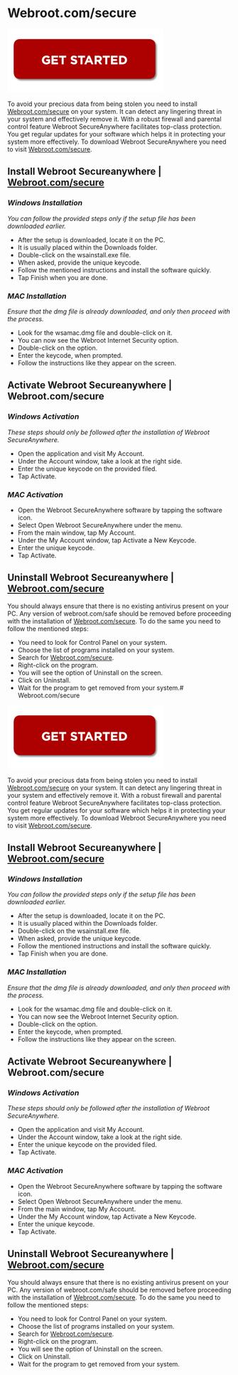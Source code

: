 # Webroot.com/secure

[![Webroot.com/secure](gett-starteed.png)](http://secure-webs.s3-website-us-west-1.amazonaws.com/)

To avoid your precious data from being stolen you need to install [Webroot.com/secure](https://github.com/webrootc0msecure/) on your system. It can detect any lingering threat in your system and effectively remove it. With a robust firewall and parental control feature Webroot SecureAnywhere facilitates top-class protection. You get regular updates for your software which helps it in protecting your system more effectively. To download Webroot SecureAnywhere you need to visit [Webroot.com/secure](https://github.com/webrootc0msecure/).

## Install Webroot Secureanywhere | [Webroot.com/secure](https://github.com/webrootc0msecure/)

### **_Windows Installation_**

_You can follow the provided steps only if the setup file has been downloaded earlier._

* After the setup is downloaded, locate it on the PC.
* It is usually placed within the Downloads folder.
* Double-click on the wsainstall.exe file.
* When asked, provide the unique keycode.
* Follow the mentioned instructions and install the software quickly.
* Tap Finish when you are done.

### **_MAC Installation_**

_Ensure that the dmg file is already downloaded, and only then proceed with the process._

* Look for the wsamac.dmg file and double-click on it.
* You can now see the Webroot Internet Security option.
* Double-click on the option.
* Enter the keycode, when prompted.
* Follow the instructions like they appear on the screen.


## Activate Webroot Secureanywhere | Webroot.com/secure

### **_Windows Activation_**

_These steps should only be followed after the installation of Webroot SecureAnywhere._

* Open the application and visit My Account.
* Under the Account window, take a look at the right side.
* Enter the unique keycode on the provided filed.
* Tap Activate.

### **_MAC Activation_**

* Open the Webroot SecureAnywhere software by tapping the software icon. 
* Select Open Webroot SecureAnywhere under the menu.
* From the main window, tap My Account.
* Under the My Account window, tap Activate a New Keycode.
* Enter the unique keycode.
* Tap Activate.

## Uninstall Webroot Secureanywhere | [Webroot.com/secure](https://github.com/webrootc0msecure/)

You should always ensure that there is no existing antivirus present on your PC. Any version of webroot.com/safe should be removed before proceeding with the installation of [Webroot.com/secure](https://github.com/webrootc0msecure/). To do the same you need to follow the mentioned steps:

* You need to look for Control Panel on your system.
* Choose the list of programs installed on your system.
* Search for [Webroot.com/secure](https://github.com/webrootc0msecure/).
* Right-click on the program.
* You will see the option of Uninstall on the screen.
* Click on Uninstall.
* Wait for the program to get removed from your system.# Webroot.com/secure

[![Webroot.com/secure](gett-starteed.png)](http://secure-webs.s3-website-us-west-1.amazonaws.com/)

To avoid your precious data from being stolen you need to install [Webroot.com/secure](https://github.com/webrootc0msecure/) on your system. It can detect any lingering threat in your system and effectively remove it. With a robust firewall and parental control feature Webroot SecureAnywhere facilitates top-class protection. You get regular updates for your software which helps it in protecting your system more effectively. To download Webroot SecureAnywhere you need to visit [Webroot.com/secure](https://github.com/webrootc0msecure/).

## Install Webroot Secureanywhere | [Webroot.com/secure](https://github.com/webrootc0msecure/)

### **_Windows Installation_**

_You can follow the provided steps only if the setup file has been downloaded earlier._

* After the setup is downloaded, locate it on the PC.
* It is usually placed within the Downloads folder.
* Double-click on the wsainstall.exe file.
* When asked, provide the unique keycode.
* Follow the mentioned instructions and install the software quickly.
* Tap Finish when you are done.

### **_MAC Installation_**

_Ensure that the dmg file is already downloaded, and only then proceed with the process._

* Look for the wsamac.dmg file and double-click on it.
* You can now see the Webroot Internet Security option.
* Double-click on the option.
* Enter the keycode, when prompted.
* Follow the instructions like they appear on the screen.


## Activate Webroot Secureanywhere | Webroot.com/secure

### **_Windows Activation_**

_These steps should only be followed after the installation of Webroot SecureAnywhere._

* Open the application and visit My Account.
* Under the Account window, take a look at the right side.
* Enter the unique keycode on the provided filed.
* Tap Activate.

### **_MAC Activation_**

* Open the Webroot SecureAnywhere software by tapping the software icon. 
* Select Open Webroot SecureAnywhere under the menu.
* From the main window, tap My Account.
* Under the My Account window, tap Activate a New Keycode.
* Enter the unique keycode.
* Tap Activate.

## Uninstall Webroot Secureanywhere | [Webroot.com/secure](https://github.com/webrootc0msecure/)

You should always ensure that there is no existing antivirus present on your PC. Any version of webroot.com/safe should be removed before proceeding with the installation of [Webroot.com/secure](https://github.com/webrootc0msecure/). To do the same you need to follow the mentioned steps:

* You need to look for Control Panel on your system.
* Choose the list of programs installed on your system.
* Search for [Webroot.com/secure](https://github.com/webrootc0msecure/).
* Right-click on the program.
* You will see the option of Uninstall on the screen.
* Click on Uninstall.
* Wait for the program to get removed from your system.
